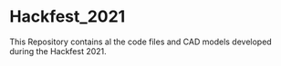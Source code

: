# Hackfest_2021
This Repository contains al the code files and CAD models developed during the Hackfest 2021.
